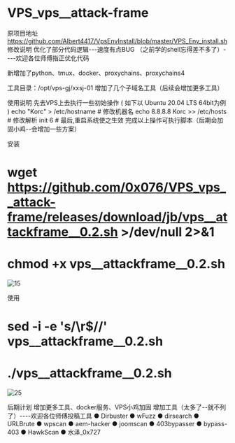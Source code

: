 # VPS_vps__attack-frame
原项目地址
https://github.com/Albert4417/VpsEnvInstall/blob/master/VPS_Env_install.sh
修改说明
优化了部分代码逻辑---速度有点BUG
（之前学的shell忘得差不多了）----欢迎各位师傅指正优化代码

新增加了python、tmux、docker、proxychains、proxychains4

工具目录：/opt/vps-gj/xxsj-01
增加了几个子域名工具（后续会增加更多工具）

使用说明
先去VPS上去执行一些初始操作 ( 如下以 Ubuntu 20.04 LTS 64bit为例 )
echo "Korc" > /etc/hostname           # 修改机器名 
echo 8.8.8.8 Korc >> /etc/hosts       # 修改解析
 init 6                                # 最后,重启系统使之生效
完成以上操作可执行脚本（后期会加固小鸡--会增加一些方案）

安装
# wget https://github.com/0x076/VPS_vps__attack-frame/releases/download/jb/vps__attackframe__0.2.sh >/dev/null 2>&1
# chmod +x vps__attackframe__0.2.sh
![15](https://user-images.githubusercontent.com/106065628/173065233-4d70e858-620c-459d-83ba-42d7ab0079c3.png)

使用
# sed -i -e 's/\r$//' vps__attackframe__0.2.sh
# ./vps__attackframe__0.2.sh 
![25](https://user-images.githubusercontent.com/106065628/173065265-295ee397-f28a-4504-9232-a34912b2f82d.png)


后期计划
增加更多工具、docker服务、VPS小鸡加固
增加工具（太多了--就不列了）----欢迎各位师傅投稿工具
● Dirbuster
● wFuzz
● dirsearch
● URLBrute
● wpscan
● aem-hacker
● joomscan
● 403bypasser 
● bypass-403
● HawkScan
● 水泽_0x727
